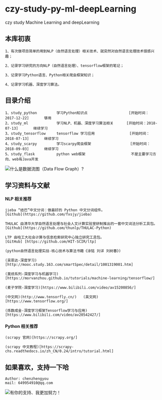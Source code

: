 # czy-study-py-ml-deepLearning
czy study Machine Learning and deepLearning

## 本库初衷
    1、有次做项目简单的用到NLP（自然语言处理）相关技术、就突然对自然语言处理技术很感兴趣；
    
    2、记录学习研究的方向NLP（自然语言处理）、tensorflow框架的笔记；

    3、记录学习Python语言、Python相关爬虫框架知识；

    4、记录学习机器、深度学习算法。


## 目录介绍
    1、study_python         学习Python知识点                   [开始时间：2017-12-22]       够用
    2、study_ml             学习NLP、机器、深度学习算法相关      [开始时间：2018-07-13]       继续学习
    3、study_tensorflow     tensorflow 学习应用                [开始时间：2018-07-13]       继续学习
    4、study_scarpy         学习scarpy爬虫框架                  [开始时间：2018-09-03]       继续学习
    5、study_flask          python web框架                     不是主要学习方向、web有Java开发
    


![](https://github.com/andyczy/czy-study-deepLearning/blob/master/tensors_flowing.gif "什么是数据流图（Data Flow Graph）?")


## 学习资料与文献
#### NLP 相关推荐
    jieba “结巴”中文分词：做最好的 Python 中文分词组件。
    [Github](https://github.com/fxsjy/jieba)
    
    THULAC 由清华大学自然语言处理与社会人文计算实验室研制推出的一套中文词法分析工具包。
    [Github](https://github.com/thunlp/THULAC-Python)

    LTP 由哈工大社会计算与信息检索研究中心独立研究工具包。 
    [GitHub] [https://github.com/HIT-SCIR/ltp]

    (python自然语言处理实战-核心技术与算法书籍《涂铭 刘详 刘树春》)

    (吴恩达-深度学习)[http://mooc.study.163.com/smartSpec/detail/1001319001.htm]

    (莫烦系列-深度学习与机器学习)[https://morvanzhou.github.io/tutorials/machine-learning/tensorflow/]

    (麦子学院-深度学习)[https://www.bilibili.com/video/av15200856/]

    (中文网)(http://www.tensorfly.cn/)   (英文网)[https://www.tensorflow.org/]

    (炼数成金-深度学习框架Tensorflow学习与应用)[https://www.bilibili.com/video/av20542427/]

#### Python 相关推荐
    (scrapy 官网)[https://scrapy.org/]

    (scrapy 中文教程)[https://scrapy-chs.readthedocs.io/zh_CN/0.24/intro/tutorial.html]


## 如果喜欢，支持一下哈
    Author: chenzhengyou
    mail: 649954910@qq.com

![](https://github.com/andyczy/czy-study-deepLearning/blob/master/vxz.jpg "有你的支持、我更加努力！")

